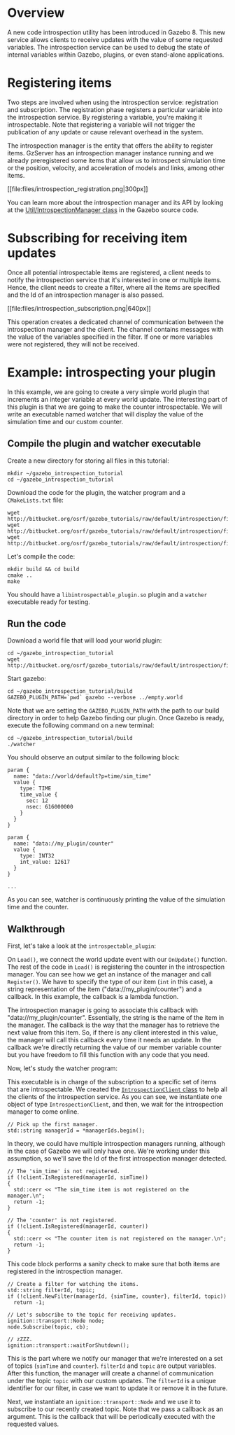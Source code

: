 # Overview

A new code introspection utility has been introduced in Gazebo 8. This new
service allows clients to receive updates with the value of some requested
variables. The introspection service can be used to debug the state of internal
variables within Gazebo, plugins, or even stand-alone applications.

# Registering items

Two steps are involved when using the introspection service: registration and subscription. The registration phase registers a particular variable into the
introspection service. By registering a variable, you're making it
introspectable. Note that registering a variable will not trigger the
publication of any update or cause relevant overhead in the system.

The introspection manager is the entity that offers the ability to register
items. GzServer has an introspection manager instance running and we already
preregistered some items that allow us to introspect simulation time or the
position, velocity, and acceleration of models and links, among other items.

[[file:files/introspection_registration.png|300px]]

You can learn more about the introspection manager and its API by looking at the
[Util/IntrospectionManager class](http://osrf-distributions.s3.amazonaws.com/gazebo/api/dev/classgazebo_1_1util_1_1IntrospectionManager.html) in the Gazebo source code.

# Subscribing for receiving item updates

Once all potential introspectable items are registered, a client needs to
notify the introspection service that it's interested in one or multiple items.
Hence, the client needs to create a filter, where all the items are specified
and the Id of an introspection manager is also passed.

[[file:files/introspection_subscription.png|640px]]

This operation creates a dedicated channel of communication
between the introspection manager and the client. The channel contains
messages with the value of the variables specified in the filter.
If one or more variables were not registered, they will not be received.

# Example: introspecting your plugin

In this example, we are going to create a very simple world plugin that
increments an integer variable at every world update. The interesting part of
this plugin is that we are going to make the counter introspectable. We will
write an executable named watcher that will display the value of the simulation
time and our custom counter.


## Compile the plugin and watcher executable

Create a new directory for storing all files in this tutorial:

~~~
mkdir ~/gazebo_introspection_tutorial
cd ~/gazebo_introspection_tutorial
~~~

Download the code for the plugin, the watcher program and a `CMakeLists.txt` file:

~~~
wget http://bitbucket.org/osrf/gazebo_tutorials/raw/default/introspection/files/introspectable_plugin.cc
wget http://bitbucket.org/osrf/gazebo_tutorials/raw/default/introspection/files/watcher.cc
wget http://bitbucket.org/osrf/gazebo_tutorials/raw/default/introspection/files/CMakeLists.txt
~~~

Let's compile the code:

~~~
mkdir build && cd build
cmake ..
make
~~~

You should have a `libintrospectable_plugin.so` plugin and a `watcher` executable
ready for testing.

## Run the code

Download a world file that will load your world plugin:

~~~
cd ~/gazebo_introspection_tutorial
wget http://bitbucket.org/osrf/gazebo_tutorials/raw/default/introspection/files/empty.world
~~~

Start gazebo:

~~~
cd ~/gazebo_introspection_tutorial/build
GAZEBO_PLUGIN_PATH=`pwd` gazebo --verbose ../empty.world
~~~

Note that we are setting the `GAZEBO_PLUGIN_PATH` with the path to our build
directory in order to help Gazebo finding our plugin. Once Gazebo is ready,
execute the following command on a new terminal:

~~~
cd ~/gazebo_introspection_tutorial/build
./watcher
~~~

You should observe an output similar to the following block:

~~~
param {
  name: "data://world/default?p=time/sim_time"
  value {
    type: TIME
    time_value {
      sec: 12
      nsec: 616000000
    }
  }
}

param {
  name: "data://my_plugin/counter"
  value {
    type: INT32
    int_value: 12617
  }
}

...
~~~

As you can see, watcher is continuously printing the value of the simulation
time and the counter.

## Walkthrough

First, let's take a look at the `introspectable_plugin`:

<include src='http://bitbucket.org/osrf/gazebo_tutorials/raw/default/introspection/files/introspectable_plugin.cc' />

On `Load()`, we connect the world update event with our `OnUpdate()` function.
The rest of the code in `Load()` is registering the counter in the
introspection manager. You can see how we get an instance of the manager and
call `Register()`. We have to specify the type of our item (`int` in this case), a
string representation of the item ("data://my_plugin/counter") and a callback.
In this example, the callback is a lambda function.

The introspection manager is going to associate this callback with
"data://my_plugin/counter". Essentially, the string is the name of the item in
the manager. The callback is the way that the manager has to retrieve the next
value from this item. So, if there is any client interested in this value, the
manager will call this callback every time it needs an update. In the callback
we're directly returning the value of our member variable counter but you have
freedom to fill this function with any code that you need.

Now, let's study the watcher program:

<include from="/  \/\/ Use the introspection service/" to="/      std::chrono::seconds\(2\)\);/" src="wget http://bitbucket.org/osrf/gazebo_tutorials/raw/default/introspection/files/watcher.cc"/>

This executable is in charge of the subscription to a specific set of items that
are introspectable. We created the [`IntrospectionClient` class](http://osrf-distributions.s3.amazonaws.com/gazebo/api/dev/classgazebo_1_1util_1_1IntrospectionClient.html) to help all the
clients of the introspection service. As you can see, we instantiate one object
of type `IntrospectionClient`, and then, we wait for the introspection manager to
come online.

~~~
// Pick up the first manager.
std::string managerId = *managerIds.begin();
~~~

In theory, we could have multiple introspection managers running, although in
the case of Gazebo we will only have one. We're working under this assumption,
so we'll save the Id of the first introspection manager detected.

~~~
// The 'sim_time' is not registered.
if (!client.IsRegistered(managerId, simTime))
{
  std::cerr << "The sim_time item is not registered on the manager.\n";
  return -1;
}

// The 'counter' is not registered.
if (!client.IsRegistered(managerId, counter))
{
  std::cerr << "The counter item is not registered on the manager.\n";
  return -1;
}
~~~

This code block performs a sanity check to make sure that both items are
registered in the introspection manager.

~~~
// Create a filter for watching the items.
std::string filterId, topic;
if (!client.NewFilter(managerId, {simTime, counter}, filterId, topic))
  return -1;

// Let's subscribe to the topic for receiving updates.
ignition::transport::Node node;
node.Subscribe(topic, cb);

// zZZZ.
ignition::transport::waitForShutdown();
~~~

This is the part where we notify our manager that we're interested on a set of
topics (`simTime` and `counter`). `filterId` and `topic` are output variables. After
this function, the manager will create a channel of communication under the
topic `topic` with our custom updates. The `filterId` is a unique identifier for
our filter, in case we want to update it or remove it in the future.

Next, we instantiate an `ignition::transport::Node` and we use it to subscribe to
our recently created topic. Note that we pass a callback as an argument. This is
the callback that will be periodically executed with the requested values.


